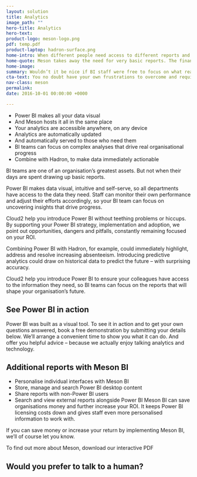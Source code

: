 ```yaml
---
layout: solution
title: Analytics
image_path: ""
hero-title: Analytics
hero-text: 
product-logo: meson-logo.png
pdf: temp.pdf
product-laptop: hadron-surface.png
home-intro: When different people need access to different reports and data, Power BI and Meson offer relevant, timely information. So your analytics team can focus on uncovering meaningful insights.
home-quote: Meson takes away the need for very basic reports. The finance guys can now get their reports in five minutes rather than in two days, allowing my team to focus on more complex analytics, such as predictive analytics, rather than telling the organisation what it's just done.  And because everyone just ends up discussing live reports online, it’s even helping us towards our paperless targets.
home-image:
summary: Wouldn’t it be nice if BI staff were free to focus on what really matters?
cta-text: You no doubt have your own frustrations to overcome and requirements to fulfil. Is Power BI the right tool for you? How could it benefit your individual organisation? These are all questions we answer as part of a free demonstration. To move your research forward just get in touch. We’ll answer your questions and, if you’d like, arrange a convenient time to show you Power BI and Meson in action. Just fill in the form below.
nav-class: meson
permalink:
date: 2016-10-01 00:00:00 +0000

---
```




* Power BI makes all your data visual
* And Meson hosts it all in the same place
* Your analytics are accessible anywhere, on any device
* Analytics are automatically updated
* And automatically served to those who need them
* BI teams can focus on complex analyses that drive real organisational progress
* Combine with Hadron, to make data immediately actionable

BI teams are one of an organisation’s greatest assets. But not when their days are spent drawing up basic reports.

Power BI makes data visual, intuitive and self-serve, so all departments have access to the data they need. Staff can monitor their own performance and adjust their efforts accordingly, so your BI team can focus on uncovering insights that drive progress.

Cloud2 help you introduce Power BI without teething problems or hiccups. By supporting your Power BI strategy, implementation and adoption, we point out opportunities, dangers and pitfalls, constantly remaining focused on your ROI.

Combining Power BI with Hadron, for example, could immediately highlight, address and resolve increasing absenteeism. Introducing predictive analytics could draw on historical data to predict the future – with surprising accuracy.

Cloud2 help you introduce Power BI to ensure your colleagues have access to the information they need, so BI teams can focus on the reports that will shape your organisation’s future.

## See Power BI in action

Power BI was built as a visual tool. To see it in action and to get your own questions answered, book a free demonstration by submitting your details below. We’ll arrange a convenient time to show you what it can do. And offer you helpful advice – because we actually enjoy talking analytics and technology.

## Additional reports with Meson BI

* Personalise individual interfaces with Meson BI
* Store, manage and search Power BI desktop content
* Share reports with non-Power BI users
* Search and view external reports alongside Power BI
Meson BI can save organisations money and further increase your ROI. It keeps Power BI licensing costs down and gives staff even more personalised information to work with. 

If you can save money or increase your return by implementing Meson BI, we’ll of course let you know.

To find out more about Meson, download our interactive PDF

## Would you prefer to talk to a human?